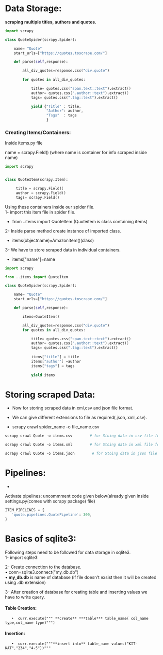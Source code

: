 # Data Storage:
**scraping multiple titles, authors and quotes.**
``` python
import scrapy

class QuoteSpider(scrapy.Spider):

    name= "Quote"
    start_urls=["https://quotes.toscrape.com/"]

    def parse(self,response):

        all_div_quotes=response.css("div.quote")
        
        for quotes in all_div_quotes:

            title= quotes.css("span.text::text").extract()
            author= quotes.css(".author::text").extract()
            tags= quotes.css(".tag::text").extract()

            yield {"Title" : title,
                   "Author": author,
                   "Tags"  : tags
                   }
```

### Creating Items/Containers:  
Inside items.py file  

name = scrapy.Field()  (where name is container for info scraped inside name)  
``` python
import scrapy


class QuoteItem(scrapy.Item):

     title = scrapy.Field()
     author = scrapy.Field()
     tags= scrapy.Field()
```
Using these containers inside our spider file.  
1- import this item file in spider file.
   - from ..items import QuoteItem      (Quoteitem is class containing items)  

2- Inside parse method create instance of imported class.  
   - items(objectname)=AmazonItem()(class)  

3- We have to store scraped data in individual containers.  
   - items["name"]=name
``` python
import scrapy

from ..items import QuoteItem

class QuoteSpider(scrapy.Spider):

    name= "Quote"
    start_urls=["https://quotes.toscrape.com/"]

    def parse(self,response):

        items=QuoteItem()

        all_div_quotes=response.css("div.quote")
        for quotes in all_div_quotes:

            title= quotes.css("span.text::text").extract()
            author= quotes.css(".author::text").extract()
            tags= quotes.css(".tag::text").extract()
            
            items["title"] = title
            items["author"] =author
            items["tags"] = tags
            
            yield items
  ```
# Storing scraped Data:
- Now for storing scraped data in xml,csv and json file format.   

- We can give different extensions to file as required(.json,.xml,.csv).  

- scrapy crawl spider_name -o file_name.csv
``` python
scrapy crawl Quote -o items.csv        # for Stoing data in csv file format.

scrapy crawl Quote -o items.xml        # for Stoing data in xml file format.

scrapy crawl Quote -o items.json        # for Stoing data in json file format.
```

# Pipelines:
- 
Activate pipelines:
uncommment code given below(already given inside settings.py(comes with scrapy package) file)
``` python
ITEM_PIPELINES = {
   'quote.pipelines.QuotePipeline': 300,
}
```

# Basics of sqlite3:
Following steps need to be followed for data storage in sqlite3.  
1- import sqlite3  

2- Create connection to the database.    
       •  conn=sqlite3.connect("my_db.db")       
       •  **my_db.db** is name of database (if file doesn't exsist then it will be created using .db extension)  
       
3- After creation of database for creating table and inserting values we have to write query.   
#### Table Creation:  
       •  curr.execute(""" **create** ***table*** table_name( col_name type,col_name type)""")   
#### Insertion:  
       •  curr.execute("""**insert into** table_name values("KIT-KAT","234","4-5"))"""   
       
